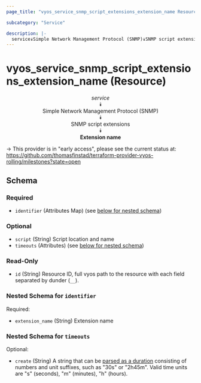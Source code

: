 ```yaml
---
page_title: "vyos_service_snmp_script_extensions_extension_name Resource - vyos"

subcategory: "Service"

description: |- 
  service⯯Simple Network Management Protocol (SNMP)⯯SNMP script extensions⯯Extension name
---
```


# vyos_service_snmp_script_extensions_extension_name (Resource)
<center>

*service*  
⯯  
Simple Network Management Protocol (SNMP)  
⯯  
SNMP script extensions  
⯯  
**Extension name**


</center>

-> This provider is in "early access", please see the current status at: https://github.com/thomasfinstad/terraform-provider-vyos-rolling/milestones?state=open

## Schema

### Required

- `identifier` (Attributes Map) (see [below for nested schema](#nestedatt--identifier))

### Optional

- `script` (String) Script location and name
- `timeouts` (Attributes) (see [below for nested schema](#nestedatt--timeouts))

### Read-Only

- `id` (String) Resource ID, full vyos path to the resource with each field separated by dunder (`__`).

<a id="nestedatt--identifier"></a>
### Nested Schema for `identifier`

Required:

- `extension_name` (String) Extension name


<a id="nestedatt--timeouts"></a>
### Nested Schema for `timeouts`

Optional:

- `create` (String) A string that can be [parsed as a duration](https://pkg.go.dev/time#ParseDuration) consisting of numbers and unit suffixes, such as &#34;30s&#34; or &#34;2h45m&#34;. Valid time units are &#34;s&#34; (seconds), &#34;m&#34; (minutes), &#34;h&#34; (hours).  
